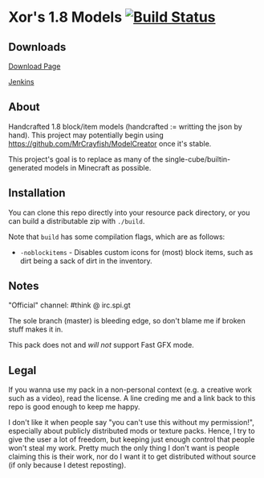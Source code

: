 Xor's 1.8 Models [![Build Status](http://ci.yawk.at/job/1.8-Models/badge/icon)](http://ci.yawk.at/job/1.8-Models/)
==========
## Downloads

[Download Page](http://models.xor.boole.io)

[Jenkins](http://ci.yawk.at/job/1.8-Models/)

## About

Handcrafted 1.8 block/item models (handcrafted := writting the json by hand).
This project may potentially begin using https://github.com/MrCrayfish/ModelCreator once it's stable.

This project's goal is to replace as many of the single-cube/builtin-generated models in Minecraft as possible.

## Installation

You can clone this repo directly into your resource pack directory, or you can build a distributable zip with `./build`.

Note that `build` has some compilation flags, which are as follows:
  
  - `-noblockitems` - Disables custom icons for (most) block items, such as dirt being a sack of dirt in the inventory.

## Notes

"Official" channel: #think @ irc.spi.gt

The sole branch (master) is bleeding edge, so don't blame me if broken stuff makes it in.

This pack does not and *will not* support Fast GFX mode.

## Legal

If you wanna use my pack in a non-personal context (e.g. a creative work such as a video), read the license. A line creding me
and a link back to this repo is good enough to keep me happy.

I don't like it when people say "you can't use this without my permission!", especially about publicly distributed mods or texture packs.
Hence, I try to give the user a lot of freedom, but keeping just enough control that people won't steal my work. Pretty much the only
thing I don't want is people claiming this is their work, nor do I want it to get distributed without source (if only because I detest
reposting).
